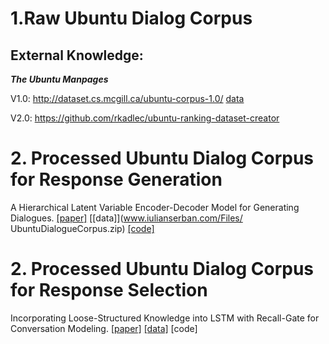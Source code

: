 # 1.Raw Ubuntu Dialog Corpus

## External Knowledge:
***The Ubuntu Manpages***

V1.0: http://dataset.cs.mcgill.ca/ubuntu-corpus-1.0/  [data](http://cs.mcgill.ca/~jpineau/datasets/ubuntu-corpus-1.0/ubuntu_dialogs.tgz)

V2.0: https://github.com/rkadlec/ubuntu-ranking-dataset-creator

# 2. Processed Ubuntu Dialog Corpus for Response Generation
A Hierarchical Latent Variable Encoder-Decoder Model for Generating Dialogues. [[paper]](https://arxiv.org/pdf/1605.06069.pdf) [[data]](www.iulianserban.com/Files/
UbuntuDialogueCorpus.zip) [[code]](https://github.com/julianser/hed-dlg-truncated)


# 2. Processed Ubuntu Dialog Corpus for Response Selection
Incorporating Loose-Structured Knowledge into LSTM with Recall-Gate for Conversation Modeling. [[paper]](https://arxiv.org/pdf/1605.05110.pdf) [[data]](https://www.dropbox.com/s/2fdn26rj6h9bpvl/ubuntu) [code]